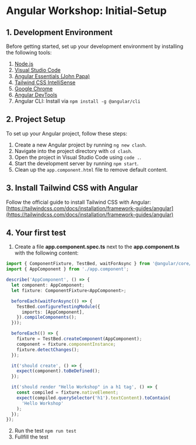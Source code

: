 # Angular Workshop: Initial-Setup

## 1. Development Environment  

Before getting started, set up your development environment by installing the following tools:  

1. [Node.js](https://nodejs.org/en)  
2. [Visual Studio Code](https://code.visualstudio.com)  
3. [Angular Essentials (John Papa)](https://marketplace.visualstudio.com/items?itemName=johnpapa.angular-essentials)  
4. [Tailwind CSS IntelliSense](https://marketplace.visualstudio.com/items?itemName=bradlc.vscode-tailwindcss)  
5. [Google Chrome](https://www.google.com/intl/de_de/chrome/)  
6. [Angular DevTools](https://chromewebstore.google.com/detail/angular-devtools/ienfalfjdbdpebioblfackkekamfmbnh)  
7. Angular CLI: Install via  `npm install -g @angular/cli`

## 2. Project Setup  

To set up your Angular project, follow these steps:  

1. Create a new Angular project by running `ng new clash`.  
2. Navigate into the project directory with `cd clash`.  
3. Open the project in Visual Studio Code using `code .`.  
4. Start the development server by running `npm start`.  
5. Clean up the `app.component.html` file to remove default content.  

## 3. Install Tailwind CSS with Angular  

Follow the official guide to install Tailwind CSS with Angular:  
[https://tailwindcss.com/docs/installation/framework-guides/angular](https://tailwindcss.com/docs/installation/framework-guides/angular)

## 4. Your first test

1. Create a file **app.component.spec.ts** next to the **app.component.ts** with the following content:
```ts
import { ComponentFixture, TestBed, waitForAsync } from '@angular/core/testing';
import { AppComponent } from './app.component';

describe('AppComponent', () => {
  let component: AppComponent;
  let fixture: ComponentFixture<AppComponent>;

  beforeEach(waitForAsync(() => {
    TestBed.configureTestingModule({
      imports: [AppComponent],
    }).compileComponents();
  }));

  beforeEach(() => {
    fixture = TestBed.createComponent(AppComponent);
    component = fixture.componentInstance;
    fixture.detectChanges();
  });

  it('should create', () => {
    expect(component).toBeDefined();
  });

  it('should render "Hello Workshop" in a h1 tag', () => {
    const compiled = fixture.nativeElement;
    expect(compiled.querySelector('h1').textContent).toContain(
      'Hello Workshop'
    );
  });
});
```
2. Run the test `npm run test`
4. Fullfill the test




